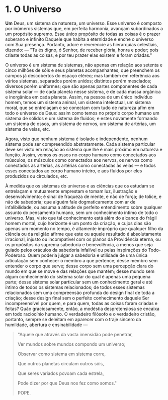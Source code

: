 # 1. O Universo

**Um** Deus, um sistema da natureza, um universo. Esse universo é composto por inúmeros sistemas que, em perfeita harmonia, avançam subordinados a um propósito supremo. Esse único propósito de todas as coisas é o prazer soberano e infinito Daquele que habita a eternidade e enche o universo com Sua presença. Portanto, adore e reverencie as hierarquias celestiais, dizendo: — "Tu és digno, ó Senhor, de receber glória, honra e poder; pois criaste todas as coisas, e por teu prazer elas existem e foram criadas."

O universo é um sistema de sistemas, não apenas em relação aos setenta e cinco milhões de sóis e seus planetas acompanhantes, que preenchem os campos já descobertos do espaço etéreo; mas também em referência aos vários sistemas, separados porém unidos; distintos porém mesclados; diversos porém uniformes; que são apenas partes componentes de cada sistema solar — de cada planeta nesse sistema, e de cada massa orgânica e inorgânica em cada planeta. Assim, na pessoa de um único indivíduo homem, temos um sistema animal, um sistema intelectual, um sistema moral, que se entrelaçam e se conectam com tudo de natureza afim em todo o universo de Deus: assim como temos no próprio corpo humano um sistema de sólidos e um sistema de fluidos; e estes novamente formando um sistema de ossos, um sistema de nervos, um sistema de artérias, um sistema de veias, etc.

Agora, visto que nenhum sistema é isolado e independente, nenhum sistema pode ser compreendido abstratamente. Cada sistema particular deve ser visto em relação ao sistema que lhe é mais próximo em natureza e função. Assim, vemos os ossos no corpo humano como conectados aos músculos, os músculos como conectados aos nervos, os nervos como conectados às artérias, as artérias como conectadas às veias — e todos esses conectados ao corpo humano inteiro, e aos fluidos por eles produzidos ou circulados, etc.

À medida que os sistemas do universo e as ciências que os estudam se entrelaçam e mutuamente emprestam e tomam luz, ilustração e desenvolvimento; é sinal de fraqueza de mente, e não de força; de tolice, e não de sabedoria; que alguém fale dogmaticamente com ar de infalibilidade, ou assuma a atitude de perfeito entendimento sobre qualquer assunto do pensamento humano, sem um conhecimento íntimo de todo o universo. Mas, visto que tal conhecimento está além do alcance do frágil homem mortal, cujo horizonte é um ponto da criação, e cujos dias são apenas um momento no tempo, é altamente impróprio que qualquer filho da ciência ou da religião afirme que este ou aquele resultado é absolutamente irracional, injusto ou incompatível com os planos da Providência eterna, ou os propósitos da suprema sabedoria e benevolência, a menos que seja guiado pelos oráculos da sabedoria infalível ou pelas inspirações do Todo-Poderoso. Quem poderia julgar a sabedoria e utilidade de uma única articulação sem conhecer o membro a que pertence; desse membro sem entender o corpo que serve; desse corpo sem uma percepção clara do mundo em que se move e das relações que mantém; desse mundo sem algum conhecimento do sistema solar do qual é apenas uma pequena parte; desse sistema solar particular sem um conhecimento geral e até íntimo de todos os sistemas relacionados; de todos esses sistemas relacionados sem uma compreensão profunda do design final de toda a criação; desse design final sem o perfeito conhecimento daquele Ser incompreensível por quem, e para quem, todas as coisas foram criadas e feitas? Quão graciosamente, então, a modéstia despretensiosa se encaixa em todo raciocínio humano. O verdadeiro filósofo e o verdadeiro cristão, portanto, sempre se deleitam em aparecer com o traje sincero da humildade, abertura e ensinabilidade —

> "Aquele que através da vasta imensidão pode penetrar,
>
> Ver mundos sobre mundos compondo um universo;
>
> Observar como sistema em sistema corre,
>
> Que outros planetas circulam outros sóis,
>
> Que seres variados povoam cada estrela,
>
> Pode dizer por que Deus nos fez como somos."
>
> POPE.
